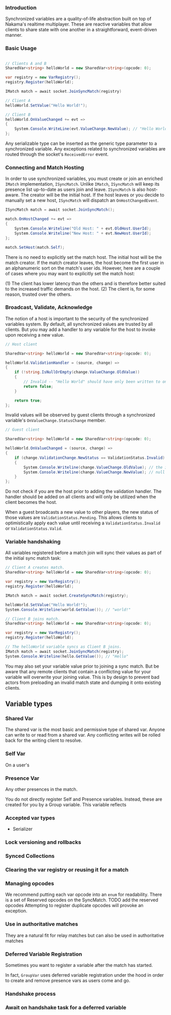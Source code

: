 ### Introduction

Synchronized variables are a quality-of-life abstraction built on top of Nakama's realtime
multiplayer. These are reactive variables that allow clients to share state with one another in
a straightforward, event-driven manner.

### Basic Usage

```csharp

// Clients A and B
SharedVar<string> helloWorld = new SharedVar<string>(opcode: 0);

var registry = new VarRegistry();
registry.Register(helloWorld);

IMatch match = await socket.JoinSyncMatch(registry)

// Client A
helloWorld.SetValue("Hello World!");

// Client B
helloWorld.OnValueChanged += evt =>
{
    System.Console.WriteLine(evt.ValueChange.NewValue); // "Hello World!"
};

```

Any serializable type can be inserted as the generic type parameter to a synchronized variable. Any exceptions
related to synchronized variables are routed through the socket's `ReceivedError` event.

### Connecting and Match Hosting

In order to use synchronized variables, you must create or join an enriched `IMatch` implementation, `ISyncMatch`. Unlike `IMatch`, `ISyncMatch` will keep its presence list up-to-date as users join and leave. `ISyncMatch` is also host-aware. The creator will be the initial host. If the host leaves or you decide to manually set a new host, `ISyncMatch` will dispatch an `OnHostChangedEvent`.


```csharp
ISyncMatch match = await socket.JoinSyncMatch();

match.OnHostChanged += evt =>
{
    System.Console.Writeline("Old Host: " + evt.OldHost.UserId);
    System.Console.Writeline("New Host: " + evt.NewHost.UserId);
};

match.SetHost(match.Self);
```

There is no need to explicitly set the match host. The initial host will be the match creator. If the match
creator leaves, the host become the first user in an alphanumeric sort on the match's user ids. However, here are a couple of cases where you may want to explicitly set the match host:

(1) The client has lower latency than the others and is therefore better suited to the increased traffic demands on the host.
(2) The client is, for some reason, trusted over the others.

### Broadcast, Validate, Acknowledge
The notion of a host is important to the security of the synchronized variables system. By default, all
synchronized values are trusted by all clients. But you may add a handler to any variable for the host to invoke
upon receiving a new value.

```csharp
// Host client

SharedVar<string> helloWorld = new SharedVar<string>(opcode: 0);

helloWorld.ValidationHandler = (source, change) =>
{
    if (!string.IsNullOrEmpty(change.ValueChange.OldValue))
    {
        // Invalid -- "Hello World" should have only been written to once!
        return false;
    }

    return true;
};
```

Invalid values will be observed by guest clients through a synchronized variable's `OnValueChange.StatusChange` member.

```csharp
// Guest client

SharedVar<string> helloWorld = new SharedVar<string>(opcode: 0);

helloWorld.OnValueChanged = (source, change) =>
{
    if (change.ValidationChange.NewStatus == ValidationStatus.Invalid)
    {
        System.Console.Writeline(change.ValueChange.OldValue); // the invalid value
        System.Console.Writeline(change.ValueChange.NewValue); // null - this is the original value of the variable.
    }
};
```

Do not check if you are the host prior to adding the validation handler. The handler should be added on all clients and will only be utilized when the client becomes the host.

When a guest broadcasts a new value to other players, the new status of those values are `ValidationStatus.Pending`. This allows clients to optimistically apply each value until receiving a `ValidationStatus.Invalid` or
`ValidationStatus.Valid`.

### Variable handshaking
All variables registered before a match join will sync their values as part of the initial sync match task:

```csharp
// Client A creates match.
SharedVar<string> helloWorld = new SharedVar<string>(opcode: 0);

var registry = new VarRegistry();
registry.Register(helloWorld);

IMatch match = await socket.CreateSyncMatch(registry);

helloWorld.SetValue("Hello World!");
System.Console.Writeline(world.GetValue()); // "world!"

// Client B joins match.
SharedVar<string> helloWorld = new SharedVar<string>(opcode: 0);

var registry = new VarRegistry();
registry.Register(helloWorld);

// The helloWorld variable syncs as Client B joins.
IMatch match = await socket.JoinSyncMatch(registry);
System.Console.Writeline(hello.GetValue()); // "Hello"

```

You may also set your variable value prior to joining a sync match. But be aware that any remote clients
that contain a conflicting value for your variable will overwrite your joining value. This is by design
to prevent bad actors from preloading an invalid match state and dumping it onto existing clients.

## Variable types

### Shared Var
The shared var is the most basic and permissive type of shared var. Anyone can write to or read from a shared var.
Any conflicting writes will be rolled back for the writing client to resolve.

### Self Var
On a user's

### Presence Var
Any other presences in the match.

You do not directly register Self and Presence variables. Instead, these are created for you by a Group variable.
This variable reflects

### Accepted var types
- Serializer

### Lock versioning and rollbacks


### Synced Collections

### Clearing the var registry or reusing it for a match

### Managing opcodes

We recommend putting each var opcode into an `enum` for readability. There is a set of Reserved opcodes on the SyncMatch. TODO add the reserved opcodes
Attempting to register duplicate opcodes will provoke an exception.

### Use in authoritative matches
They are a natural fit for relay matches but can also be used in authoritative matches

### Deferred Variable Registration

Sometimes you want to register a variable after the match has started.

In fact, `GroupVar` uses deferred variable registration under the hood in order to create and remove
presence vars as users come and go.


### Handshake process

### Await on handshake task for a deferred variable